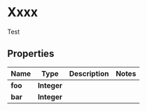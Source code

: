 

# Xxxx

Test

## Properties

Name | Type | Description | Notes
------------ | ------------- | ------------- | -------------
**foo** | **Integer** |  | 
**bar** | **Integer** |  | 



